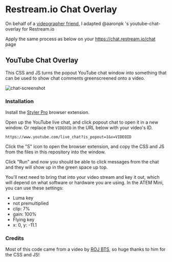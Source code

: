 Restream.io Chat Overlay
==========================

On behalf of a [videographer friend](https://techincaraibes.fr), I adapted @aaronpk 's youtube-chat-overlay for Restream.io

Apply the same process as below on your https://chat.restream.io/chat page 


## YouTube Chat Overlay

This CSS and JS turns the popout YouTube chat window into something that can be used to show chat comments greenscreened onto a video.

![chat-screenshot](chat-screenshot.jpg)

### Installation

Install the [Styler Pro](https://chrome.google.com/webstore/detail/styler-pro/hbhkfnpodhdcaophahpkiflechaoddoi?hl=en) browser extension.

Open up the YouTube live chat, and click popout chat to open it in a new window. Or replace the `VIDEOID` in the URL below with your video's ID.

`https://www.youtube.com/live_chat?is_popout=1&v=VIDEOID`

Click the "S" icon to open the browser extension, and copy the CSS and JS from the files in this repository into the window.

Click "Run" and now you should be able to click messages from the chat and they will show up in the green space up top.

You'll next need to bring that into your video stream and key it out, which will depend on what software or hardware you are using. In the ATEM Mini, you can use these settings: 

* Luma key
* not premultiplied
* clip: 7%
* gain: 100%
* Flying key
* x: 0, y: -11.1


### Credits

Most of this code came from a video by [ROJ BTS](https://www.youtube.com/watch?v=NHy9D4ClTvc), so huge thanks to him for the CSS and JS!

